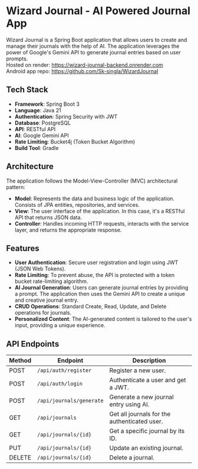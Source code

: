# Wizard Journal - AI Powered Journal App

Wizard Journal is a Spring Boot application that allows users to create and manage their journals with the help of AI. The application leverages the power of Google's Gemini API to generate journal entries based on user prompts.<br>
Hosted on render: https://wizard-journal-backend.onrender.com<br>
Android app repo: https://github.com/Sk-singla/WizardJournal

## Tech Stack

- **Framework**: Spring Boot 3
- **Language**: Java 21
- **Authentication**: Spring Security with JWT
- **Database**: PostgreSQL
- **API**: RESTful API
- **AI**: Google Gemini API
- **Rate Limiting**: Bucket4j (Token Bucket Algorithm)
- **Build Tool**: Gradle

## Architecture

The application follows the Model-View-Controller (MVC) architectural pattern:

- **Model**: Represents the data and business logic of the application. Consists of JPA entities, repositories, and services.
- **View**: The user interface of the application. In this case, it's a RESTful API that returns JSON data.
- **Controller**: Handles incoming HTTP requests, interacts with the service layer, and returns the appropriate response.

## Features

- **User Authentication**: Secure user registration and login using JWT (JSON Web Tokens).
- **Rate Limiting**: To prevent abuse, the API is protected with a token bucket rate-limiting algorithm.
- **AI Journal Generation**: Users can generate journal entries by providing a prompt. The application then uses the Gemini API to create a unique and creative journal entry.
- **CRUD Operations**: Standard Create, Read, Update, and Delete operations for journals.
- **Personalized Content**: The AI-generated content is tailored to the user's input, providing a unique experience.

## API Endpoints

| Method | Endpoint                | Description                                |
| ------ | ----------------------- | ------------------------------------------ |
| POST   | `/api/auth/register`    | Register a new user.                       |
| POST   | `/api/auth/login`       | Authenticate a user and get a JWT.         |
| POST   | `/api/journals/generate`| Generate a new journal entry using AI.     |
| GET    | `/api/journals`         | Get all journals for the authenticated user. |
| GET    | `/api/journals/{id}`    | Get a specific journal by its ID.          |
| PUT    | `/api/journals/{id}`    | Update an existing journal.                |
| DELETE | `/api/journals/{id}`    | Delete a journal.                          |

